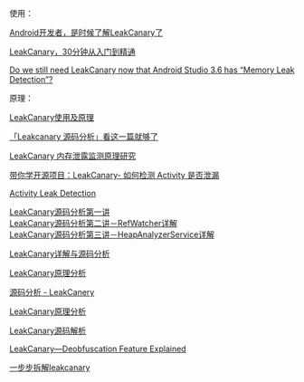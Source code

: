 使用：

[Android开发者，是时候了解LeakCanary了](https://mp.weixin.qq.com/s/plD0g16u0VEqVXDQJrhhpA)

[LeakCanary，30分钟从入门到精通](https://www.jianshu.com/p/1e7e9b576391)

[Do we still need LeakCanary now that Android Studio 3.6 has “Memory Leak Detection”?](https://www.lukaslechner.com/do-we-still-need-leakcanary-now-that-android-studio-3-6-has-memory-leak-detection/)

原理：

[LeakCanary使用及原理](https://www.jianshu.com/p/09431b063bbf)

[「Leakcanary 源码分析」看这一篇就够了](https://mp.weixin.qq.com/s?__biz=MzIxNDE1NjQ2Mw==&mid=2649872423&idx=1&sn=36e4b196db47d9139896cc2a0100f172&scene=19#wechat_redirect)

[LeakCanary 内存泄露监测原理研究](https://www.jianshu.com/p/5ee6b471970e)

[带你学开源项目：LeakCanary- 如何检测 Activity 是否泄漏](http://wingjay.com/2017/05/14/dig_into_leakcanary/)

[Activity Leak Detection](https://shunix.com/activity-leak-detection/)

[LeakCanary源码分析第一讲](http://vjson.com/wordpress/leakcanary%e6%ba%90%e7%a0%81%e5%88%86%e6%9e%90%e7%ac%ac%e4%b8%80%e8%ae%b2.html)         
[LeakCanary源码分析第二讲－RefWatcher详解](http://vjson.com/wordpress/leakcanary%e6%ba%90%e7%a0%81%e5%88%86%e6%9e%90%e7%ac%ac%e4%ba%8c%e8%ae%b2%ef%bc%8drefwatcher%e8%af%a6%e8%a7%a3.html)  
[LeakCanary源码分析第三讲－HeapAnalyzerService详解](http://vjson.com/wordpress/leakcanary%e6%ba%90%e7%a0%81%e5%88%86%e6%9e%90%e7%ac%ac%e4%b8%89%e8%ae%b2%ef%bc%8dheapanalyzerservice%e8%af%a6%e8%a7%a3.html)

[LeakCanary详解与源码分析](https://www.wandouip.com/t5i20432/)

[LeakCanary原理分析](http://wuzhonglian.com/2020/05/08/LeakCanary%E5%8E%9F%E7%90%86%E5%88%86%E6%9E%90/)

[源码分析 - LeakCanery](http://hoyouly.fun/2020/04/17/leakcanary/)

[LeakCanary原理分析](https://xucanhui.com/2019/02/22/leakcanary-principle-analysis/)

[LeakCanary源码解析](https://yuqirong.me/2019/07/06/LeakCanary%E6%BA%90%E7%A0%81%E8%A7%A3%E6%9E%90/)

[LeakCanary—Deobfuscation Feature Explained](https://www.polidea.com/blog/leakcanary-deobfuscation-feature-explained/)

[一步步拆解leakcanary](https://mp.weixin.qq.com/s/CmoLyAj7MtsYRJWoIyp8QA)








